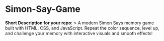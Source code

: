 # Simon-Say-Game
**Short Description for your repo:**  > A modern Simon Says memory game built with HTML, CSS, and JavaScript. Repeat the color sequence, level up, and challenge your memory with interactive visuals and smooth effects!
